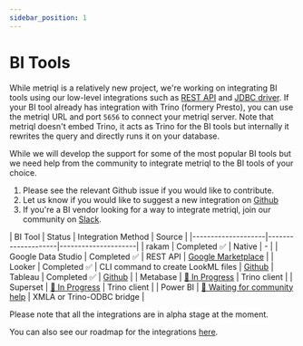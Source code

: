 ```yaml
---
sidebar_position: 1
---
```


# BI Tools

While metriql is a relatively new project, we're working on integrating BI tools using our low-level integrations such as [REST API](rest-api) and [JDBC driver](jdbc-driver). If your BI tool already has integration with Trino (formery Presto), you can use the metriql URL and port `5656` to connect your metriql server. Note that metriql doesn't embed Trino, it acts as Trino for the BI tools but internally it rewrites the query and directly runs it on your database.

While we will develop the support for some of the most popular BI tools but we need help from the community to integrate metriql to the BI tools of your choice. 

1. Please see the relevant Github issue if you would like to contribute.
2. Let us know if you would like to suggest a new integration on [Github](https://github.com/metriql/metriql/issues/new)
3. If you're a BI vendor looking for a way to integrate metriql, join our community on [Slack](https://join.slack.com/t/metriql/shared_invite/zt-qp9ds5te-EqzlN79caX76uH~2yqygpA).


| BI Tool            | Status             | Integration Method  | Source  |
|--------------------|--------------------|---------------------|
| rakam              | Completed  ✅    |  Native                                            |   - |
| Google Data Studio | Completed  ✅  | REST API  | [Google Marketplace](https://datastudio.google.com/datasources/create?connectorId=AKfycbw8o0F6LEr0epNSNVWqNzlqo7R-6jRYxxSxBspzyg2Xi6SDFItLN_aM3l_U56Z0obwS) |
| Looker             | Completed  ✅  | CLI command to create LookML files     | [Github](https://github.com/metriql/metriql-lookml)
| Tableau            | Completed  ✅  | [Github](https://github.com/metriql/metriql-tableau)      |
| Metabase           | [🚧 In Progress](https://github.com/metriql/metriql/issues/6)  | Trino client      |
| Superset           | [🚧 In Progress](https://github.com/metriql/metriql/issues/10) | Trino client |
| Power BI           | [🙋 Waiting for community help](https://github.com/metriql/metriql/issues/7)  | XMLA or Trino-ODBC bridge  |   


Please note that all the integrations are in alpha stage at the moment.

You can also see our roadmap for the integrations [here](https://github.com/metriql/metriql/projects/1).
